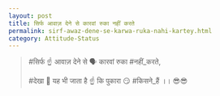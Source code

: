 ```yaml
---
layout: post
title: सिर्फ आवाज़ देने से कारवां रुका नहीं करते
permalink: sirf-awaz-dene-se-karwa-ruka-nahi-kartey.html
category: Attitude-Status
---
```

> #सिर्फ ☝ आवाज़ देने से 🗣 कारवां रुका #नहीं_करते, 
> 
> #देखा 👀 यह भी जाता है ☝ कि पुकारा 😏 #किसने_हैं ।। 😎😎
